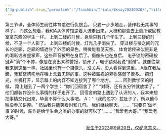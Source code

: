```yaml
---
{"dg-publish":true,"permalink":"/Trashbin/Trials/Essay20230920/","title":"230923|记一次逃课","tags":["non-fiction"],"created":"","updated":""}
---
```


第三节课，全体师生前往体育馆进行仇恨会。
只要一步步地走，装作若无其事的样子。
而这么想着，我和A从体育馆逆着人流走出来，大概和那些去上厕所或回教室拿东西的学生一样。
上到二楼的时候，身后只有几个学生了。
上到三楼的时候，不见一个人影了。
上到四楼的时候，灯光几乎消失了。
穿过楼与楼之间的冗长的走廊，走廊的墙遮住了外面的景色，稍微能看见天空。
体育馆传来似是非是的喝彩或者是掌声，这些声音被甩在身后了。摄像头也在身后。
电子锁的密码按键声“滴”个不停，像是在发出某种警报，锁开了，电子锁对我说“谢谢”。就像往常我来到这里一样。社团里也有一个摄像头，没关系，没人看得到这里。
A跟在我后面，我絮絮叨叨地在嘴上念着无聊的事。这种被监视的紧张感弱了很多。
把灯光，主机打开，显示器上的内容不知连接到了哪个地方。
……
回到教学区的时候，
路上碰到了一两个学生：
“你们回宿舍了？”
“对呀，还有五分钟就放学了。“
他们都装作没什么事情的样子走开了。
回宿舍的路上遇到了认识的人，我本来想把事情交代出来，毕竟不算什么大事吧。
A：”（我的名字）拉肚子了，所以他今晚没参加讲座。“
然后我只能笑着附和几句。
我们继续聊天。
……
“只要在’做坏事‘的时候，装作是给学生会之类的办事的就可以了"
……
“我爱老大哥。”
“我爱老大哥。”


<p align="right"><u>发生于2023年9月20日，仅纪念意义。</u></p>
